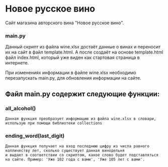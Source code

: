 # Новое русское вино

  Сайт магазина авторского вина "Новое русское вино".

### main.py
  Данный скрипт из файла wine.xlsx достаёт данные о винах и переносит их на сайт в файл template.html. 
  А после создаёт на основе template.html файл index.html, который уже виден как стартовая страница в интернете.

  При изменениях информации в файле wine.xlsx необходимо перезапускать main.py, для обновления информации на сайте.

## Файл main.py содержит следующие функции:
  ### all_alcohol()
    Данная функция преобразует информацию из файла wine.xlsx в словари, использую при помощи библиотеки collections

  ### ending_word(last_digit)
    Данная функция получает на вход последнюю цифру из числа равного колличеству лет, сколько существует данная винодельня
    и выдает в соответствии со скриптом, какое слово будет подставляться на сайте. Пример: 'Уже 102 года с вами', 'Уже 105 лет с вами'.
